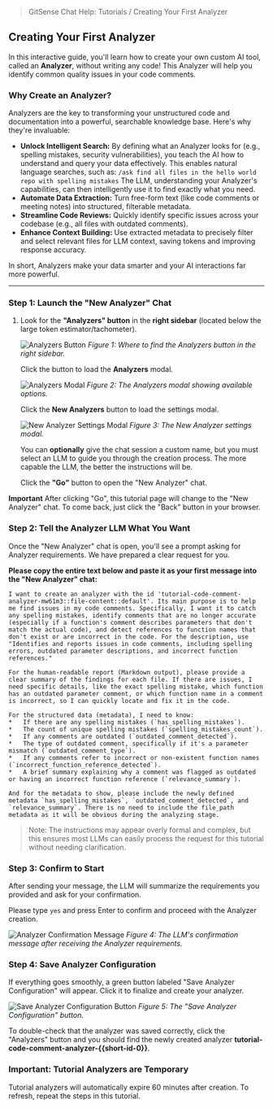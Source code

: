 <!--
Component: Using Your First Analyzer Tutorial
Block-UUID: {{GS-UUID}}
Parent-UUID: cee7a173-793f-4a36-b172-5707ff0f16e4
Version: 1.4.0
Description: Guides the user through running a custom LLM-powered Analyzer on sample code using the Context Builder.
Language: Markdown
Created-at: 2025-08-03T03:25:32.539Z
Authors: Gemini 2.5 Flash Thinking (v1.0.0), Gemini 2.5 Flash Thinking (v1.1.0), Gemini 2.5 Flash Thinking (v1.2.0), Gemini 2.5 Flash Thinking (v1.3.0), Gemini 2.5 Flash Thinking (v1.4.0)
-->


> GitSense Chat Help: Tutorials / Creating Your First Analyzer

## Creating Your First Analyzer

In this interactive guide, you'll learn how to create your own custom AI tool, called an **Analyzer**, without writing any code! This Analyzer will help you identify common quality issues in your code comments.

### Why Create an Analyzer?

Analyzers are the key to transforming your unstructured code and documentation into a powerful, searchable knowledge base. Here's why they're invaluable:

*   **Unlock Intelligent Search:** By defining what an Analyzer looks for (e.g., spelling mistakes, security vulnerabilities), you teach the AI how to understand and query your data effectively. This enables natural language searches, such as:
    `/ask find all files in the hello world repo with spelling mistakes`
    The LLM, understanding your Analyzer's capabilities, can then intelligently use it to find exactly what you need.
*   **Automate Data Extraction:** Turn free-form text (like code comments or meeting notes) into structured, filterable metadata.
*   **Streamline Code Reviews:** Quickly identify specific issues across your codebase (e.g., all files with outdated comments).
*   **Enhance Context Building:** Use extracted metadata to precisely filter and select relevant files for LLM context, saving tokens and improving response accuracy.

In short, Analyzers make your data smarter and your AI interactions far more powerful.

---

### Step 1: Launch the "New Analyzer" Chat

1.  Look for the **"Analyzers" button** in the **right sidebar** (located below the large token estimator/tachometer).

    ![Analyzers Button](/api/v0/widgets/chat/app/static/creating-your-first-analyzer-analyzers-button-bordered.png)
    *Figure 1: Where to find the Analyzers button in the right sidebar.*

    Click the button to load the **Analyzers** modal.

    ![Analyzers Modal](/api/v0/widgets/chat/app/static/creating-your-first-analyzer-analyzers-modal-bordered.png)
    *Figure 2: The Analyzers modal showing available options.*

    Click the **New Analyzers** button to load the settings modal.

    ![New Analyzer Settings Modal](/api/v0/widgets/chat/app/static/creating-your-first-analyzer-new-analyzer-settings-modal-bordered.png)
    *Figure 3: The New Analyzer settings modal.*

    You can **optionally** give the chat session a custom name, but you must select an LLM to guide you through the creation process. The more capable the LLM, the better the instructions will be.

    Click the **"Go"** button to open the "New Analyzer" chat.

**Important** After clicking "Go", this tutorial page will change to the "New Analyzer" chat. To come back, just click the "Back" button in your browser.

### Step 2: Tell the Analyzer LLM What You Want

Once the "New Analyzer" chat is open, you'll see a prompt asking for Analyzer requirements. We have prepared a clear request for you.

**Please copy the entire text below and paste it as your first message into the "New Analyzer" chat:**

```
I want to create an analyzer with the id 'tutorial-code-comment-analyzer-mw61m3::file-content::default'. Its main purpose is to help me find issues in my code comments. Specifically, I want it to catch any spelling mistakes, identify comments that are no longer accurate (especially if a function's comment describes parameters that don't match the actual code), and detect references to function names that don't exist or are incorrect in the code. For the description, use "Identifies and reports issues in code comments, including spelling errors, outdated parameter descriptions, and incorrect function references."

For the human-readable report (Markdown output), please provide a clear summary of the findings for each file. If there are issues, I need specific details, like the exact spelling mistake, which function has an outdated parameter comment, or which function name in a comment is incorrect, so I can quickly locate and fix it in the code.

For the structured data (metadata), I need to know:
*   If there are any spelling mistakes (`has_spelling_mistakes`).
*   The count of unique spelling mistakes (`spelling_mistakes_count`).
*   If any comments are outdated (`outdated_comment_detected`).
*   The type of outdated comment, specifically if it's a parameter mismatch (`outdated_comment_type`).
*   If any comments refer to incorrect or non-existent function names (`incorrect_function_reference_detected`).
*   A brief summary explaining why a comment was flagged as outdated or having an incorrect function reference (`relevance_summary`).

And for the metadata to show, please include the newly defined metadata `has_spelling_mistakes`, `outdated_comment_detected`, and `relevance_summary`. There is no need to include the file_path metadata as it will be obvious during the analyzing stage.
```

> Note: The instructions may appear overly formal and complex, but this ensures most LLMs can easily process the request for this tutorial without needing clarification.

### Step 3: Confirm to Start

After sending your message, the LLM will summarize the requirements you provided and ask for your confirmation.

Please type `yes` and press Enter to confirm and proceed with the Analyzer creation.

![Analyzer Confirmation Message](/api/v0/widgets/chat/app/static/creating-your-first-analyzer-confirmation-bordered.png)
*Figure 4: The LLM's confirmation message after receiving the Analyzer requirements.*

### Step 4: Save Analyzer Configuration

If everything goes smoothly, a green button labeled "Save Analyzer Configuration" will appear. Click it to finalize and create your analyzer.

![Save Analyzer Configuration Button](/api/v0/widgets/chat/app/static/creating-your-first-analyzer-save-button-bordered.png)
*Figure 5: The "Save Analyzer Configuration" button.*

To double-check that the analyzer was saved correctly, click the "Analyzers" button and you should find the newly created analyzer **tutorial-code-comment-analyzer-{{short-id-0}}**.

### Important: Tutorial Analyzers are Temporary

Tutorial analyzers will automatically expire 60 minutes after creation. To refresh, repeat the steps in this tutorial.
